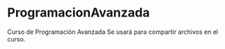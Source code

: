 # ProgramacionAvanzada
Curso de Programación Avanzada
Se usará para compartir archivos en el curso.
